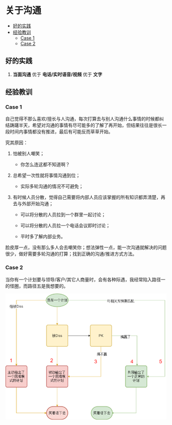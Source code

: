 # 关于沟通

<!-- vim-markdown-toc GFM -->

* [好的实践](#好的实践)
* [经验教训](#经验教训)
    * [Case 1](#case-1)
    * [Case 2](#case-2)

<!-- vim-markdown-toc -->

## 好的实践

1. **当面沟通** 优于 **电话/实时语音/视频** 优于 **文字**

## 经验教训

### Case 1

自己觉得不那么喜欢/擅长与人沟通，每次打算去与别人沟通什么事情的时候都纠结踌躇半天，希望对沟通的事情有尽可能多的了解了再开始，但结果往往是很长一段时间内事情都没有推进，最后有可能反而草草开始。

究其原因：

1. 怕被别人嘲笑；

    - 你怎么连这都不知道啊？

2. 总希望一次性就将事情沟通到位；

    - 实际多轮沟通的情况不可避免；

3. 有时候人员分散，觉得自己需要将内部人员应该掌握的所有知识都弄清楚，再去与外部开始沟通；

    - 可以将分散的人员拉到一个群里一起讨论；

    - 可以将分散的人员拉一个电话会议即时讨论；

    - 平时多了解内部业务。

脸皮厚一点，没有那么多人会去嘲笑你；想法弹性一点，能一次沟通就解决的问题很少，做好需要多轮沟通的打算；找到正确的沟通/推进方式方法。

### Case 2

当你有一个计划要与领导/客户/其它人商量时，会有各种际遇，我经常陷入路径一的怪圈，而路径五是我想要的。

![I have a plan](https://raw.githubusercontent.com/mzlogin/drawio-files/master/output/i-have-a-plan.png)
